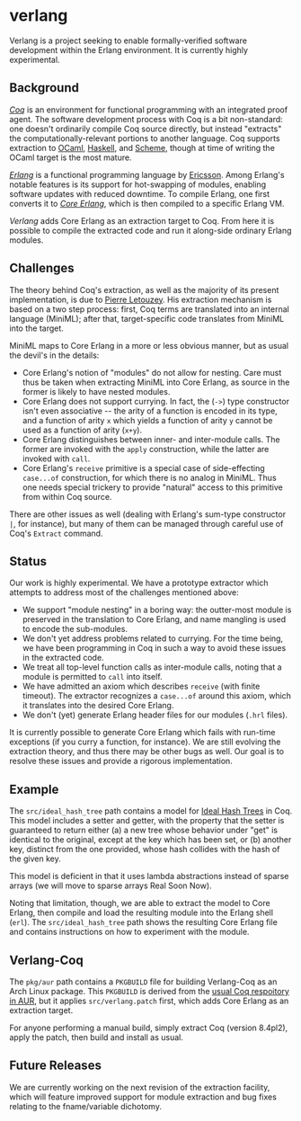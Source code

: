 verlang
=======

Verlang is a project seeking to enable formally-verified software development within the Erlang environment. It is currently highly experimental.


Background
----------

[*Coq*][1] is an environment for functional programming with an integrated proof agent. The software development process with Coq is a bit non-standard: one doesn't ordinarily compile Coq source directly, but instead "extracts" the computationally-relevant portions to another language. Coq supports extraction to [OCaml][2], [Haskell][3], and [Scheme][4], though at time of writing the OCaml target is the most mature.

[*Erlang*][5] is a functional programming language by [Ericsson][6]. Among Erlang's notable features is its support for hot-swapping of modules, enabling software updates with reduced downtime. To compile Erlang, one first converts it to [*Core Erlang*][7], which is then compiled to a specific Erlang VM.

*Verlang* adds Core Erlang as an extraction target to Coq. From here it is possible to compile the extracted code and run it along-side ordinary Erlang modules.

Challenges
----------

The theory behind Coq's extraction, as well as the majority of its present implementation, is due to [Pierre Letouzey][8]. His extraction mechanism is based on a two step process: first, Coq terms are translated into an internal language (MiniML); after that, target-specific code translates from MiniML into the target.

MiniML maps to Core Erlang in a more or less obvious manner, but as usual the devil's in the details:

* Core Erlang's notion of "modules" do not allow for nesting. Care must thus be taken when extracting MiniML into Core Erlang, as source in the former is likely to have nested modules.
* Core Erlang does not support currying. In fact, the (`->`) type constructor isn't even associative -- the arity of a function is encoded in its type, and a function of arity `x` which yields a function of arity `y` cannot be used as a function of arity (`x+y`).
* Core Erlang distinguishes between inner- and inter-module calls. The former are invoked with the <code>apply</code> construction, while the latter are invoked with `call`.
* Core Erlang's `receive` primitive is a special case of side-effecting `case...of` construction, for which there is no analog in MiniML. Thus one needs special trickery to provide "natural" access to this primitive from within Coq source.

There are other issues as well (dealing with Erlang's sum-type constructor `|`, for instance), but many of them can be managed through careful use of Coq's `Extract` command.

Status
----------

Our work is highly experimental. We have a prototype extractor which attempts to address most of the challenges mentioned above:

* We support "module nesting" in a boring way: the outter-most module is preserved in the translation to Core Erlang, and name mangling is used to encode the sub-modules.
* We don't yet address problems related to currying. For the time being, we have been programming in Coq in such a way to avoid these issues in the extracted code.
* We treat all top-level function calls as inter-module calls, noting that a module is permitted to <code>call</code> into itself.
* We have admitted an axiom which describes <code>receive</code> (with finite timeout). The extractor recognizes a <code>case...of</code> around this axiom, which it translates into the desired Core Erlang.
* We don't (yet) generate Erlang header files for our modules (<code>.hrl</code> files).

It is currently possible to generate Core Erlang which fails with run-time exceptions (if you curry a function, for instance). We are still evolving the extraction theory, and thus there may be other bugs as well. Our goal is to resolve these issues and provide a rigorous implementation.

Example
----------

The `src/ideal_hash_tree` path contains a model for [Ideal Hash Trees][9] in Coq. This model includes a setter and getter, with the property that the setter is guaranteed to return either (a) a new tree whose behavior under "get" is identical to the original, except at the key which has been set, or (b) another key, distinct from the one provided, whose hash collides with the hash of the given key.

This model is deficient in that it uses lambda abstractions instead of sparse arrays (we will move to sparse arrays Real Soon Now).

Noting that limitation, though, we are able to extract the model to Core Erlang, then compile and load the resulting module into the Erlang shell (`erl`). The `src/ideal_hash_tree` path shows the resulting Core Erlang file and contains instructions on how to experiment with the module.

Verlang-Coq
----------

The `pkg/aur` path contains a `PKGBUILD` file for building Verlang-Coq as an Arch Linux package. This `PKGBUILD` is derived from the [usual Coq respoitory in AUR][10], but it applies `src/verlang.patch` first, which adds Core Erlang as an extraction target.

For anyone performing a manual build, simply extract Coq (version 8.4pl2), apply the patch, then build and install as usual.

Future Releases
----------

We are currently working on the next revision of the extraction facility, which will feature improved support for module extraction and bug fixes relating to the fname/variable dichotomy.



   [1]: http://coq.inria.fr/ "Coq"
   [2]: http://caml.inria.fr/ "OCaml"
   [3]: http://haskell.org/ "Haskell"
   [4]: http://groups.csail.mit.edu/mac/projects/scheme/ "Scheme"
   [5]: http://erlang.org/ "Erlang"
   [6]: http://www.ericsson.org/ "Ericsson"
   [7]: http://www.it.uu.se/research/group/hipe/cerl/ "Core Erlang"
   [8]: http://www.pps.univ-paris-diderot.fr/~letouzey/index.fr.html "Pierre Letouzey"
   [9]: http://lampwww.epfl.ch/papers/idealhashtrees.pdf‎ "Ideal hash trees"
   [10]: https://aur.archlinux.org/packages/coq/
